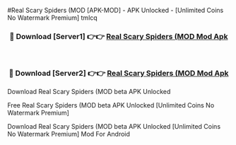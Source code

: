 #Real Scary Spiders (MOD [APK-MOD] - APK Unlocked - [Unlimited Coins No Watermark Premium] tmlcq



<div align="center">

<h3>🔴 Download [Server1] 👉👉 <a href="https://momento.my/?title=Real_Scary_Spiders_(MOD">Real Scary Spiders (MOD Mod Apk</a></h3><br>

<h3>🔴 Download [Server2] 👉👉 <a href="https://momento.my/?title=Real_Scary_Spiders_(MOD">Real Scary Spiders (MOD Mod Apk</a></h3>
</div>



Download Real Scary Spiders (MOD beta APK Unlocked

Free Real Scary Spiders (MOD beta APK Unlocked [Unlimited Coins No Watermark Premium]

Download Real Scary Spiders (MOD beta APK Unlocked [Unlimited Coins No Watermark Premium] Mod For Android

